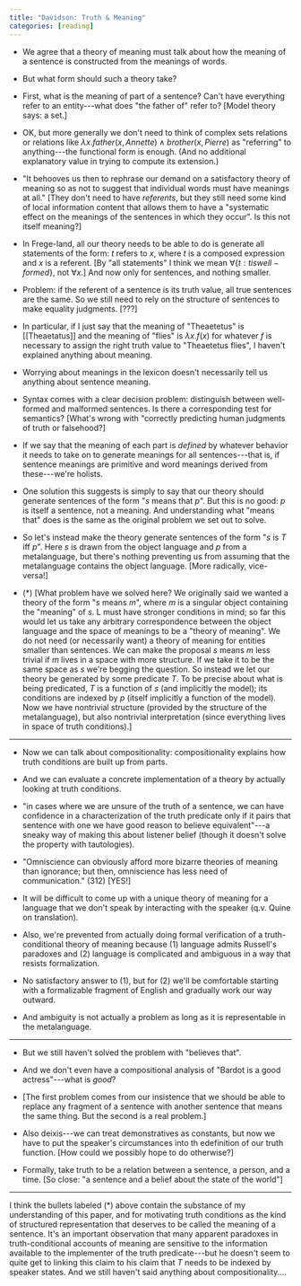 ```yaml
---
title: "Davidson: Truth & Meaning"
categories: [reading]
---
```


- We agree that a theory of meaning must talk about how the meaning of a
  sentence is constructed from the meanings of words.

- But what form should such a theory take?

- First, what is the meaning of part of a sentence? Can't have everything refer
  to an entity---what does "the father of" refer to? [Model theory says: a
  set.]

- OK, but more generally we don't need to think of complex sets relations or
  relations like $\lambda x. father(x, Annette) \land brother(x, Pierre)$ as
  "referring" to anything---the functional form is enough. (And no additional
  explanatory value in trying to compute its extension.)

- "It behooves us then to rephrase our demand on a satisfactory theory of
  meaning so as not to suggest that individual words must have meanings at all."
  [They don't need to have _referents_, but they still need some kind of local
  information content that allows them to have a "systematic effect on the
  meanings of the sentences in which they occur". Is this not itself meaning?]

- In Frege-land, all our theory needs to be able to do is generate all
  statements of the form: _t_ refers to _x_, where _t_ is a composed expression
  and _x_ is a referent.  [By "all statements" I think we mean $\forall \{t: t is
  well-formed\}$, not $\forall x$.] And now only for sentences, and nothing
  smaller.

- Problem: if the referent of a sentence is its truth value, all true sentences
  are the same. So we still need to rely on the structure of sentences to make
  equality judgments. [???]

- In particular, if I just say that the meaning of "Theaetetus" is
  [[Theaetatus]] and the meaning of "flies" is $\lambda x. f(x)$ for whatever
  $f$ is necessary to assign the right truth value to "Theaetetus flies", I
  haven't explained anything about meaning.

- Worrying about meanings in the lexicon doesn't necessarily tell us anything
  about sentence meaning.

- Syntax comes with a clear decision problem: distinguish between well-formed
  and malformed sentences. Is there a corresponding test for semantics? [What's
  wrong with "correctly predicting human judgments of truth or falsehood?]

- If we say that the meaning of each part is _defined_ by whatever behavior it
  needs to take on to generate meanings for all sentences---that is, if sentence
  meanings are primitive and word meanings derived from these---we're holists.

- One solution this suggests is simply to say that our theory should generate
  sentences of the form "_s_ means that _p_". But this is no good: _p_ is itself
  a sentence, not a meaning. And understanding what "means that" does is the
  same as the original problem we set out to solve.

- So let's instead make the theory generate sentences of the form "_s_ is _T_
  iff _p_". Here _s_ is drawn from the object language and _p_ from a
  metalanguage, but there's nothing preventing us from assuming that the
  metalanguage contains the object language. [More radically, vice-versa!]

- (*) [What problem have we solved here? We originally said we wanted a theory of
  the form "_s_ means _m_", where _m_ is a singular object containing the
  "meaning" of _s_. L must have stronger conditions in mind; so far this would
  let us take any arbitrary correspondence between the object language and the
  space of meanings to be a "theory of meaning". We do not need (or necessarily
  want) a theory of meaning for entities smaller than sentences. We can make the
  proposal _s_ means _m_ less trivial if _m_ lives in a space with more
  structure. If we take it to be the same space as _s_ we're begging the
  question. So instead we let our theory be generated by some predicate _T_.
  To be precise about what is being predicated, _T_ is a function of _s_ (and
  implicitly the model); its conditions are indexed by _p_ (itself implicitly
  a function of the model). Now we have nontrivial structure (provided by the
  structure of the metalanguage), but also nontrivial interpretation (since
  everything lives in space of truth conditions).]

---

- Now we can talk about compositionality: compositionality explains how truth
  conditions are built up from parts.

- And we can evaluate a concrete implementation of a theory by actually looking
  at truth conditions.

- "in cases where we are unsure of the truth of a sentence, we can have
  confidence in a characterization of the truth predicate only if it pairs that
  sentence with one we have good reason to believe equivalent"---a sneaky way
  of making this about listener belief (though it doesn't solve the property
  with tautologies).

- "Omniscience can obviously afford more bizarre theories of meaning than
  ignorance; but then, omniscience has less need of communication." (312) [YES!]

- It will be difficult to come up with a unique theory of meaning for a language
  that we don't speak by interacting with the speaker (q.v. Quine on
  translation).

- Also, we're prevented from actually doing formal verification of a
  truth-conditional theory of meaning because (1) language admits Russell's
  paradoxes and (2) language is complicated and ambiguous in a way that resists
  formalization.

- No satisfactory answer to (1), but for (2) we'll be comfortable starting with
  a formalizable fragment of English and gradually work our way outward.

- And ambiguity is not actually a problem as long as it is representable in the
  metalanguage.

---

- But we still haven't solved the problem with "believes that".

- And we don't even have a compositional analysis of "Bardot is a good
  actress"---what is _good_?

- [The first problem comes from our insistence that we should be able to replace
  any fragment of a sentence with another sentence that means the same thing.
  But the second is a real problem.]

- Also deixis---we can treat demonstratives as constants, but now we have to put
  the speaker's circumstances into th edefinition of our truth function. [How
  could we possibly hope to do otherwise?]

- Formally, take truth to be a relation between a sentence, a person, and a
  time. [So close: "a sentence and a belief about the state of the world"]

---

I think the bullets labeled (*) above contain the substance of my understanding
of this paper, and for motivating truth conditions as the kind of structured
representation that deserves to be called the meaning of a sentence. It's an
important observation that many apparent paradoxes in truth-conditional accounts
of meaning are sensitive to the information available to the implementer of the
truth predicate---but he doesn't seem to quite get to linking this claim to his
claim that _T_ needs to be indexed by speaker states. And we still haven't said
anything about compositionality....
